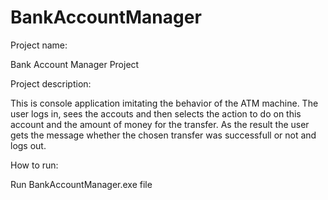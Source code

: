 # BankAccountManager

Project name:

Bank Account Manager Project

Project description:

This is console application imitating the behavior of the ATM machine. The user logs in, sees the accouts and then selects the action to do on this account and the amount of money for the transfer. As the result the user gets the message whether the chosen transfer was successfull or not and logs out.

How to run:

Run BankAccountManager.exe file
